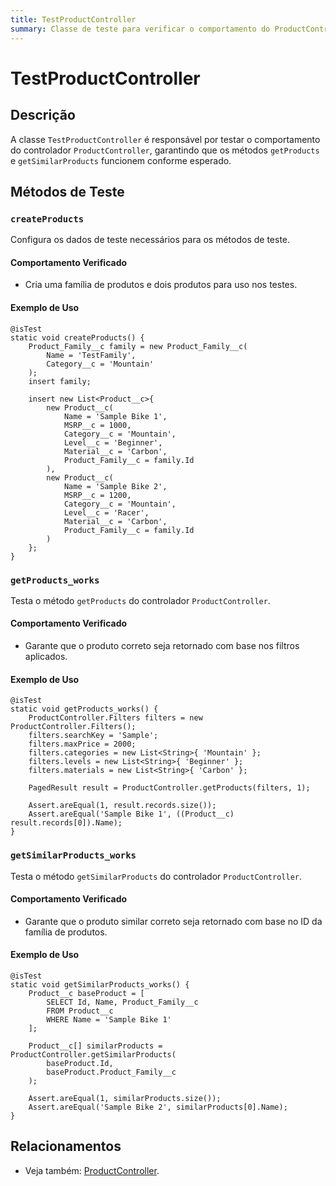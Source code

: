```yaml
---
title: TestProductController
summary: Classe de teste para verificar o comportamento do ProductController.
---
```


# TestProductController

## Descrição
A classe `TestProductController` é responsável por testar o comportamento do controlador `ProductController`, garantindo que os métodos `getProducts` e `getSimilarProducts` funcionem conforme esperado.

## Métodos de Teste

### `createProducts`
Configura os dados de teste necessários para os métodos de teste.

#### Comportamento Verificado
- Cria uma família de produtos e dois produtos para uso nos testes.

#### Exemplo de Uso
```apex
@isTest
static void createProducts() {
    Product_Family__c family = new Product_Family__c(
        Name = 'TestFamily',
        Category__c = 'Mountain'
    );
    insert family;

    insert new List<Product__c>{
        new Product__c(
            Name = 'Sample Bike 1',
            MSRP__c = 1000,
            Category__c = 'Mountain',
            Level__c = 'Beginner',
            Material__c = 'Carbon',
            Product_Family__c = family.Id
        ),
        new Product__c(
            Name = 'Sample Bike 2',
            MSRP__c = 1200,
            Category__c = 'Mountain',
            Level__c = 'Racer',
            Material__c = 'Carbon',
            Product_Family__c = family.Id
        )
    };
}
```

### `getProducts_works`
Testa o método `getProducts` do controlador `ProductController`.

#### Comportamento Verificado
- Garante que o produto correto seja retornado com base nos filtros aplicados.

#### Exemplo de Uso
```apex
@isTest
static void getProducts_works() {
    ProductController.Filters filters = new ProductController.Filters();
    filters.searchKey = 'Sample';
    filters.maxPrice = 2000;
    filters.categories = new List<String>{ 'Mountain' };
    filters.levels = new List<String>{ 'Beginner' };
    filters.materials = new List<String>{ 'Carbon' };

    PagedResult result = ProductController.getProducts(filters, 1);

    Assert.areEqual(1, result.records.size());
    Assert.areEqual('Sample Bike 1', ((Product__c) result.records[0]).Name);
}
```

### `getSimilarProducts_works`
Testa o método `getSimilarProducts` do controlador `ProductController`.

#### Comportamento Verificado
- Garante que o produto similar correto seja retornado com base no ID da família de produtos.

#### Exemplo de Uso
```apex
@isTest
static void getSimilarProducts_works() {
    Product__c baseProduct = [
        SELECT Id, Name, Product_Family__c
        FROM Product__c
        WHERE Name = 'Sample Bike 1'
    ];

    Product__c[] similarProducts = ProductController.getSimilarProducts(
        baseProduct.Id,
        baseProduct.Product_Family__c
    );

    Assert.areEqual(1, similarProducts.size());
    Assert.areEqual('Sample Bike 2', similarProducts[0].Name);
}
```

## Relacionamentos

- Veja também: [ProductController](./ProductController.md).